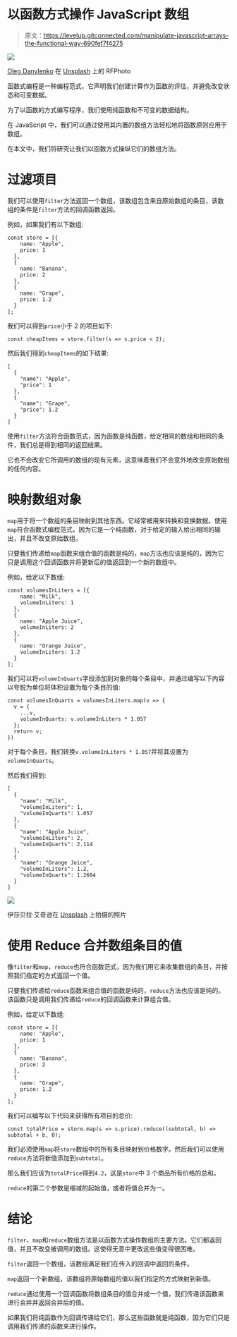 # 以函数方式操作 JavaScript 数组

> 原文：<https://levelup.gitconnected.com/manipulate-javascript-arrays-the-functional-way-690fef7f4275>

![](img/d52111c4e024e27d05467103ab267565.png)

[Oleg Danylenko](https://unsplash.com/@alezhano?utm_source=medium&utm_medium=referral) 在 [Unsplash](https://unsplash.com?utm_source=medium&utm_medium=referral) 上的 RFPhoto

函数式编程是一种编程范式，它声明我们创建计算作为函数的评估，并避免改变状态和可变数据。

为了以函数的方式编写程序，我们使用纯函数和不可变的数据结构。

在 JavaScript 中，我们可以通过使用其内置的数组方法轻松地将函数原则应用于数组。

在本文中，我们将研究让我们以函数方式操纵它们的数组方法。

# 过滤项目

我们可以使用`filter`方法返回一个数组，该数组包含来自原始数组的条目，该数组的条件是`filter`方法的回调函数返回。

例如，如果我们有以下数组:

```
const store = [{
    name: "Apple",
    price: 1
  },
  {
    name: "Banana",
    price: 2
  },
  {
    name: "Grape",
    price: 1.2
  }
];
```

我们可以得到`price`小于 2 的项目如下:

```
const cheapItems = store.filter(s => s.price < 2);
```

然后我们得到`cheapItems`的如下结果:

```
[
  {
    "name": "Apple",
    "price": 1
  },
  {
    "name": "Grape",
    "price": 1.2
  }
]
```

使用`filter`方法符合函数范式，因为函数是纯函数，给定相同的数组和相同的条件，我们总是得到相同的返回结果。

它也不会改变它所调用的数组的现有元素，这意味着我们不会意外地改变原始数组的任何内容。

# 映射数组对象

`map`用于将一个数组的条目映射到其他东西。它经常被用来转换和变换数据。使用`map`符合函数式编程范式，因为它是一个纯函数，对于给定的输入给出相同的输出，并且不改变原始数组。

只要我们传递给`map`函数来组合值的函数是纯的，`map`方法也应该是纯的，因为它只是调用这个回调函数并将更新后的值返回到一个新的数组中。

例如，给定以下数组:

```
const volumesInLiters = [{
    name: "Milk",
    volumeInLiters: 1
  },
  {
    name: "Apple Juice",
    volumeInLiters: 2
  },
  {
    name: "Orange Joice",
    volumeInLiters: 1.2
  }
];
```

我们可以将`volumeInQuarts`字段添加到对象的每个条目中，并通过编写以下内容以夸脱为单位将体积设置为每个条目的值:

```
const volumesInQuarts = volumesInLiters.map(v => {
  v = {
    ...v,
    volumeInQuarts: v.volumeInLiters * 1.057
  };
  return v;
})
```

对于每个条目，我们转换`v.volumeInLiters * 1.057`并将其设置为`volumeInQuarts`。

然后我们得到:

```
[
  {
    "name": "Milk",
    "volumeInLiters": 1,
    "volumeInQuarts": 1.057
  },
  {
    "name": "Apple Juice",
    "volumeInLiters": 2,
    "volumeInQuarts": 2.114
  },
  {
    "name": "Orange Joice",
    "volumeInLiters": 1.2,
    "volumeInQuarts": 1.2684
  }
]
```

![](img/a6d4d6ed5c222450be85ccb49c38d1d1.png)

伊莎贝拉·艾奇逊在 [Unsplash](https://unsplash.com?utm_source=medium&utm_medium=referral) 上拍摄的照片

# 使用 Reduce 合并数组条目的值

像`filter`和`map`，`reduce`也符合函数范式，因为我们用它来收集数组的条目，并按照我们指定的方式返回一个值。

只要我们传递给`reduce`函数来组合值的函数是纯的，`reduce`方法也应该是纯的。该函数只是调用我们传递给`reduce`的回调函数来计算组合值。

例如，给定以下数组:

```
const store = [{
    name: "Apple",
    price: 1
  },
  {
    name: "Banana",
    price: 2
  },
  {
    name: "Grape",
    price: 1.2
  }
];
```

我们可以编写以下代码来获得所有项目的总价:

```
const totalPrice = store.map(s => s.price).reduce((subtotal, b) => subtotal + b, 0);
```

我们必须使用`map`将`store`数组中的所有条目映射到价格数字。然后我们可以使用`reduce`方法将新值添加到`subtotal`。

那么我们应该为`totalPrice`得到`4.2`，这是`store`中 3 个商品所有价格的总和。

`reduce`的第二个参数是缩减的起始值，或者将值合并为一。

# 结论

`filter`、`map`和`reduce`数组方法是以函数方式操作数组的主要方法。它们都返回值，并且不改变被调用的数组。这使得无意中更改这些值变得很困难。

`filter`返回一个数组，该数组满足我们在传入的回调中返回的条件。

`map`返回一个新数组，该数组将原始数组的值以我们指定的方式映射到新值。

`reduce`通过使用一个回调函数将数组条目的值合并成一个值，我们传递该函数来进行合并并返回合并后的值。

如果我们将纯函数作为回调传递给它们，那么这些函数就是纯函数，因为它们只是调用我们传递的函数来进行操作。